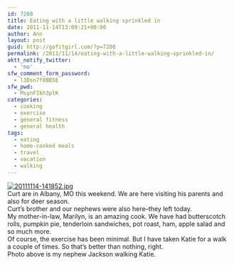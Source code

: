 ```yaml
---
id: 7208
title: Eating with a little walking sprinkled in
date: 2011-11-14T13:09:21+00:00
author: Ann
layout: post
guid: http://gofitgirl.com/?p=7208
permalink: /2011/11/14/eating-with-a-little-walking-sprinkled-in/
aktt_notify_twitter:
  - 'no'
sfw_comment_form_password:
  - l3Dsn7f8BB5E
sfw_pwd:
  - MsynFIkh3plK
categories:
  - cooking
  - exercise
  - general fitness
  - general health
tags:
  - eating
  - home-cooked meals
  - travel
  - vacation
  - walking
---
```

[<img src="http://gofitgirl.com/blog/wp-content/uploads/2011/11/20111114-141852.jpg" alt="20111114-141852.jpg" class="alignnone size-full" />](http://gofitgirl.com/blog/wp-content/uploads/2011/11/20111114-141852.jpg)  
Curt are in Albany, MO this weekend. We are here visiting his parents and also for deer season.  
Curt&#8217;s brother and our nephews were also here&#8211;they left today.  
My mother-in-law, Marilyn, is an amazing cook. We have had butterscotch rolls, pumpkin pie, tenderloin sandwiches, pot roast, ham, apple salad and so much more.  
Of course, the exercise has been minimal. But I have taken Katie for a walk a couple of times. So that&#8217;s better than nothing, right.  
Photo above is my nephew Jackson walking Katie.